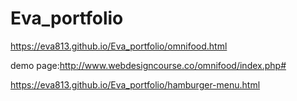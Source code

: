 # Eva_portfolio
https://eva813.github.io/Eva_portfolio/omnifood.html

demo page:http://www.webdesigncourse.co/omnifood/index.php#

https://eva813.github.io/Eva_portfolio/hamburger-menu.html
